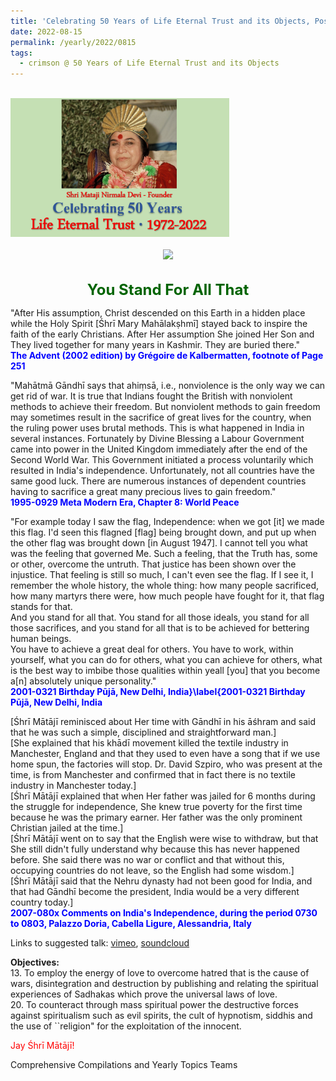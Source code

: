 ```yaml
---
title: 'Celebrating 50 Years of Life Eternal Trust and its Objects, Post 24 on the Assumption of Mother Mary and the Independence Day of India'
date: 2022-08-15
permalink: /yearly/2022/0815
tags:
  - crimson @ 50 Years of Life Eternal Trust and its Objects
---
```


<br>
<div style="text-align: left"><img src="/images/Celebrating50YearsLET.png" width="350" /></div><br>

<div style="text-align: center"><img src="/images/image998_Photo_credit_Michael Markl.jpg" /></div>

<br>
<p style="color:DarkGreen; text-align:center">
<font size="+2"><b>You Stand For All That</b><br></font>
</p>

<p>
"After His assumption, Christ descended on this Earth in a hidden place while the Holy Spirit [Śhrī Mary Mahālakṣhmī] stayed back to inspire the faith of the early Christians. After Her assumption She joined Her Son and They lived together for many years in Kashmir. They are buried there."<br>
<font color="blue"><b>The Advent (2002 edition) by Grégoire de Kalbermatten, footnote of Page 251</b></font>
</p>

<p>
"Mahātmā Gāndhī says that ahiṃsā, i.e., nonviolence is the only way we can get rid of war. It is true that Indians fought the British with nonviolent methods to achieve their freedom. But nonviolent methods to gain freedom may sometimes result in the sacrifice of great lives for the country, when the ruling power uses brutal methods. This is what happened in India in several instances. Fortunately by Divine Blessing a Labour Government came into power in the United Kingdom immediately after the end of the Second World War. This Government initiated a process voluntarily which resulted in India's independence. Unfortunately, not all countries have the same good luck. There are numerous instances of dependent countries having to sacrifice a great many precious lives to gain freedom."<br>
<font color="blue"><b>1995-0929 Meta Modern Era, Chapter 8: World Peace</b></font>
</p>

<p>
"For example today I saw the flag, Independence: when we got [it] we made this flag. I'd seen this flagned [flag] being brought down, and put up when the other flag was brought down [in August 1947]. I cannot tell you what was the feeling that governed Me. Such a feeling, that the Truth has, some or other, overcome the untruth. That justice has been shown over the injustice. That feeling is still so much, I can't even see the flag. If I see it, I remember the whole history, the whole thing: how many people sacrificed, how many martyrs there were, how much people have fought for it, that flag stands for that.<br>
And you stand for all that. You stand for all those ideals, you stand for all those sacrifices, and you stand for all that is to be achieved for bettering human beings.<br>
You have to achieve a great deal for others. You have to work, within yourself, what you can do for others, what you can achieve for others, what is the best way to imbibe those qualities within yeall [you] that you become a[n] absolutely unique personality."<br>
<font color="blue"><b>2001-0321 Birthday Pūjā, New Delhi, India}\label{2001-0321 Birthday Pūjā, New Delhi, India</b></font>
</p>

<p>
[Śhrī Mātājī reminisced about Her time with Gāndhī in his āśhram and said that he was such a simple, disciplined and straightforward man.]<br> 
[She explained that his khādī movement killed the textile industry in Manchester, England and that they used to even have a song that if we use home spun, the factories will stop. Dr. David Szpiro, who was present at the time, is from Manchester and confirmed that in fact there is no textile industry in Manchester today.]<br>
[Śhrī Mātājī explained that when Her father was jailed for 6 months during the struggle for independence, She knew true poverty for the first time because he was the primary earner. Her father was the only prominent Christian jailed at the time.]<br>
[Śhrī Mātājī went on to say that the English were wise to withdraw, but that She still didn't fully understand why because this has never happened before. She said there was no war or conflict and that without this, occupying countries do not leave, so the English had some wisdom.]<br>
[Śhrī Mātājī said that the Nehru dynasty had not been good for India, and that had Gāndhī become the president, India would be a very different country today.]<br>
<font color="blue"><b>2007-080x Comments on India's Independence, during the period 0730 to 0803, Palazzo Doria, Cabella Ligure, Alessandria, Italy</b></font>
</p>

Links to suggested talk: <a href="https://vimeo.com/26047803"> vimeo</a>, <a href="https://soundcloud.com/nirmala-vidya-portal/2001-0321-1"> soundcloud</a><br>

<p>
<b>Objectives:</b><br>
13. To employ the energy of love to overcome hatred that is the cause of wars, disintegration and destruction by publishing and relating the spiritual experiences of Sadhakas which prove the universal laws of love.<br>
20. To counteract through mass spiritual power the destructive forces against spiritualism such as evil spirits, the cult of hypnotism, siddhis and the use of ``religion" for the exploitation of the innocent.<br>
</p>

<p style="color:red;">Jay Śhrī Mātājī!<br></p>

<p>Comprehensive Compilations and Yearly Topics Teams</p>